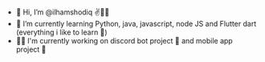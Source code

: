 - 👋 Hi, I’m @ilhamshodiq ✌👨‍💻
- 🌱 I’m currently learning Python, java, javascript, node JS and Flutter dart (everything i like to learn 🤣)
- 👨‍💻 I'm currently working on discord bot project 🤖 and mobile app project 📱

<!---
ilhamshodiq/ilhamshodiq is a ✨ special ✨ repository because its `README.md` (this file) appears on your GitHub profile.
You can click the Preview link to take a look at your changes.
--->
